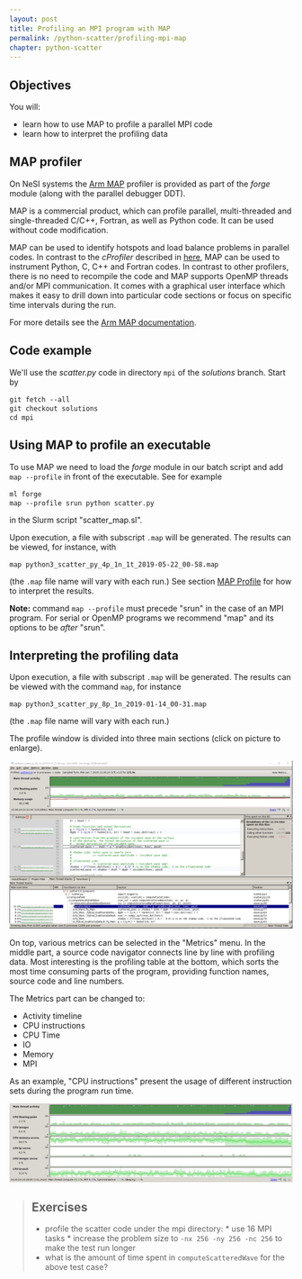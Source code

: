 ```yaml
---
layout: post
title: Profiling an MPI program with MAP
permalink: /python-scatter/profiling-mpi-map
chapter: python-scatter
---
```


## Objectives

You will:

* learn how to use MAP to profile a parallel MPI code
* learn how to interpret the profiling data


## MAP profiler

On NeSI systems the [Arm MAP](https://www.arm.com/products/development-tools/server-and-hpc/forge/map) profiler is provided as part of the *forge* module (along with the parallel debugger DDT).

MAP is a commercial product, which can profile parallel, multi-threaded and single-threaded C/C++, Fortran, as well as Python code. It can be used without code modification.

MAP can be used to identify hotspots and load balance problems in parallel codes. In contrast to the *cProfiler* described in [here](profiling), MAP can be used to instrument Python, C, C++ and Fortran codes. In contrast to other profilers, there is no need to recompile the code and MAP supports OpenMP threads and/or MPI communication. It comes with a graphical user interface which makes it easy to drill down into particular code sections or focus on specific time intervals during the run.

For more details see the [Arm MAP documentation](https://developer.arm.com/docs/101136/latest/map).


## Code example

We'll use the *scatter.py* code in directory `mpi` of the *solutions* branch. Start by

```
git fetch --all
git checkout solutions
cd mpi
```

## Using MAP to profile an executable

To use MAP we need to load the *forge* module in our batch script and add `map --profile` in front of the executable. See for example
```
ml forge
map --profile srun python scatter.py
```
in the Slurm script "scatter_map.sl".

Upon execution, a file with subscript `.map` will be generated. The results can be viewed, for instance, with
```
map python3_scatter_py_4p_1n_1t_2019-05-22_00-58.map
```
(the `.map` file name will vary with each run.) See section [MAP Profile](#map-profile) for how to interpret the results.

**Note:** command `map --profile` must precede "srun" in the case of an MPI program. For serial or OpenMP programs we recommend "map" and its options to be *after* "srun".


## Interpreting the profiling data

Upon execution, a file with subscript `.map` will be generated. The results can be viewed with the command `map`, for instance
```
map python3_scatter_py_8p_1n_2019-01-14_00-31.map
```
(the `.map` file name will vary with each run.)

The profile window is divided into three main sections (click on picture to enlarge).

[![example-map-scatter](images/ARM_MAP_scatter_mpi.png)](images/ARM_MAP_scatter_mpi.png)

On top, various metrics can be selected in the "Metrics" menu.
In the middle part, a source code navigator connects line by line with profiling data.
Most interesting is the profiling table at the bottom, which sorts the most time consuming parts of the program, providing
function names, source code and line numbers.

The Metrics part can be changed to:
* Activity timeline
* CPU instructions
* CPU Time
* IO
* Memory
* MPI

As an example, "CPU instructions" present the usage of different instruction sets during the program run time.

[![example-map-scatter_CPU](images/ARM_MAP_scatter_mpi_CPU.png)](images/ARM_MAP_scatter_mpi_CPU.png)

> ## Exercises
> * profile the scatter code under the mpi directory:
    * use 16 MPI tasks
    * increase the problem size to `-nx 256 -ny 256 -nc 256` to make the test run longer
> * what is the amount of time spent in `computeScatteredWave` for the above test case?
